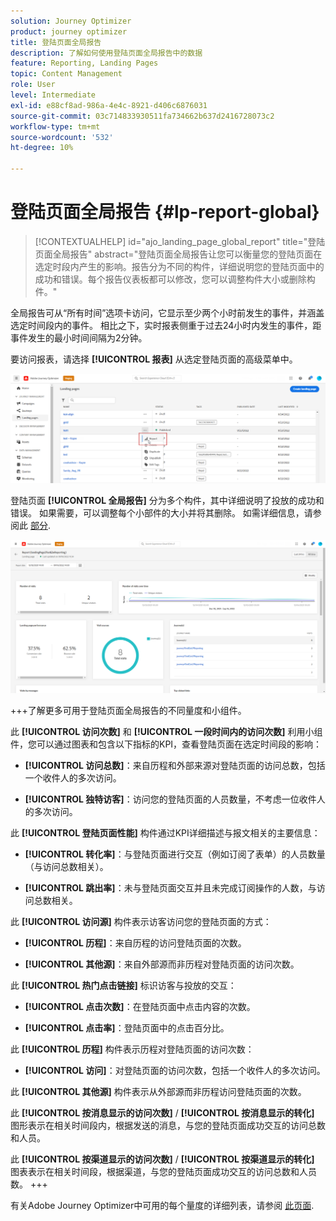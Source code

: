 ```yaml
---
solution: Journey Optimizer
product: journey optimizer
title: 登陆页面全局报告
description: 了解如何使用登陆页面全局报告中的数据
feature: Reporting, Landing Pages
topic: Content Management
role: User
level: Intermediate
exl-id: e88cf8ad-986a-4e4c-8921-d406c6876031
source-git-commit: 03c714833930511fa734662b637d2416728073c2
workflow-type: tm+mt
source-wordcount: '532'
ht-degree: 10%

---
```


# 登陆页面全局报告 {#lp-report-global}

>[!CONTEXTUALHELP]
>id="ajo_landing_page_global_report"
>title="登陆页面全局报告"
>abstract="登陆页面全局报告让您可以衡量您的登陆页面在选定时段内产生的影响。报告分为不同的构件，详细说明您的登陆页面中的成功和错误。每个报告仪表板都可以修改，您可以调整构件大小或删除构件。"

全局报告可从“所有时间”选项卡访问，它显示至少两个小时前发生的事件，并涵盖选定时间段内的事件。 相比之下，实时报表侧重于过去24小时内发生的事件，距事件发生的最小时间间隔为2分钟。

要访问报表，请选择 **[!UICONTROL 报表]** 从选定登陆页面的高级菜单中。

![](assets/landing_page_report.png)

登陆页面 **[!UICONTROL 全局报告]** 分为多个构件，其中详细说明了投放的成功和错误。 如果需要，可以调整每个小部件的大小并将其删除。 如需详细信息，请参阅此 [部分](global-report.md).

![](assets/landing_page_global.png)

+++了解更多可用于登陆页面全局报告的不同量度和小组件。

此 **[!UICONTROL 访问次数]** 和 **[!UICONTROL 一段时间内的访问次数]** 利用小组件，您可以通过图表和包含以下指标的KPI，查看登陆页面在选定时间段的影响：

* **[!UICONTROL 访问总数]**：来自历程和外部来源对登陆页面的访问总数，包括一个收件人的多次访问。

* **[!UICONTROL 独特访客]**：访问您的登陆页面的人员数量，不考虑一位收件人的多次访问。

此 **[!UICONTROL 登陆页面性能]** 构件通过KPI详细描述与报文相关的主要信息：

* **[!UICONTROL 转化率]**：与登陆页面进行交互（例如订阅了表单）的人员数量（与访问总数相关）。

* **[!UICONTROL 跳出率]**：未与登陆页面交互并且未完成订阅操作的人数，与访问总数相关。

此 **[!UICONTROL 访问源]** 构件表示访客访问您的登陆页面的方式：

* **[!UICONTROL 历程]**：来自历程的访问登陆页面的次数。

* **[!UICONTROL 其他源]**：来自外部源而非历程对登陆页面的访问次数。

此 **[!UICONTROL 热门点击链接]** 标识访客与投放的交互：

* **[!UICONTROL 点击次数]**：在登陆页面中点击内容的次数。

* **[!UICONTROL 点击率]**：登陆页面中的点击百分比。

此 **[!UICONTROL 历程]** 构件表示历程对登陆页面的访问次数：

* **[!UICONTROL 访问]**：对登陆页面的访问次数，包括一个收件人的多次访问。

此 **[!UICONTROL 其他源]** 构件表示从外部源而非历程访问登陆页面的次数。

此 **[!UICONTROL 按消息显示的访问次数]** / **[!UICONTROL 按消息显示的转化]** 图形表示在相关时间段内，根据发送的消息，与您的登陆页面成功交互的访问总数和人员。

此 **[!UICONTROL 按渠道显示的访问次数]** / **[!UICONTROL 按渠道显示的转化]** 图表表示在相关时间段，根据渠道，与您的登陆页面成功交互的访问总数和人员数。
+++

有关Adobe Journey Optimizer中可用的每个量度的详细列表，请参阅 [此页面](global-report.md#list-of-components-global).
